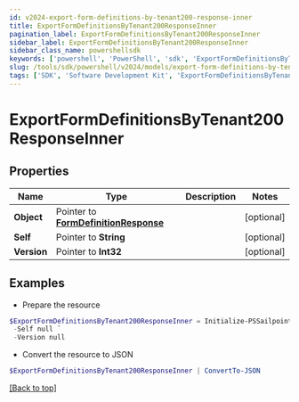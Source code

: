 ```yaml
---
id: v2024-export-form-definitions-by-tenant200-response-inner
title: ExportFormDefinitionsByTenant200ResponseInner
pagination_label: ExportFormDefinitionsByTenant200ResponseInner
sidebar_label: ExportFormDefinitionsByTenant200ResponseInner
sidebar_class_name: powershellsdk
keywords: ['powershell', 'PowerShell', 'sdk', 'ExportFormDefinitionsByTenant200ResponseInner', 'V2024ExportFormDefinitionsByTenant200ResponseInner'] 
slug: /tools/sdk/powershell/v2024/models/export-form-definitions-by-tenant200-response-inner
tags: ['SDK', 'Software Development Kit', 'ExportFormDefinitionsByTenant200ResponseInner', 'V2024ExportFormDefinitionsByTenant200ResponseInner']
---
```



# ExportFormDefinitionsByTenant200ResponseInner

## Properties

Name | Type | Description | Notes
------------ | ------------- | ------------- | -------------
**Object** |  Pointer to [**FormDefinitionResponse**](form-definition-response) |  | [optional] 
**Self** |  Pointer to **String** |  | [optional] 
**Version** |  Pointer to **Int32** |  | [optional] 

## Examples

- Prepare the resource
```powershell
$ExportFormDefinitionsByTenant200ResponseInner = Initialize-PSSailpoint.V2024ExportFormDefinitionsByTenant200ResponseInner  -Object null `
 -Self null `
 -Version null
```

- Convert the resource to JSON
```powershell
$ExportFormDefinitionsByTenant200ResponseInner | ConvertTo-JSON
```


[[Back to top]](#) 

